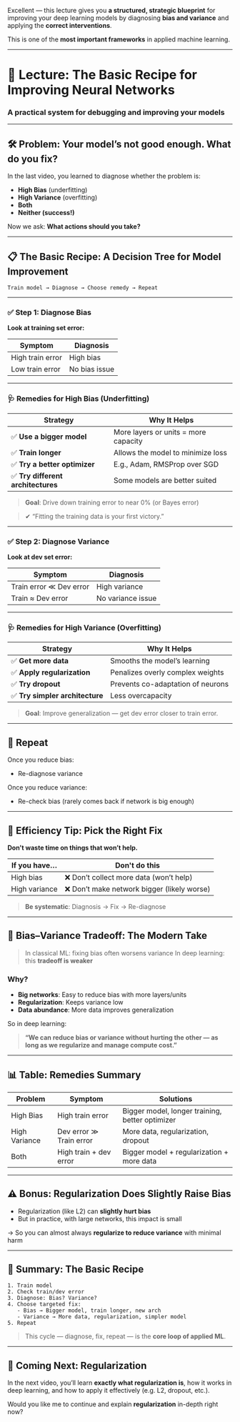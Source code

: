 Excellent — this lecture gives you **a structured, strategic blueprint** for improving your deep learning models by diagnosing **bias and variance** and applying the **correct interventions**.

This is one of the **most important frameworks** in applied machine learning.

---

# 🧠 Lecture: The Basic Recipe for Improving Neural Networks

### A practical system for debugging and improving your models

---

## 🛠️ Problem: Your model’s not good enough. What do you fix?

In the last video, you learned to diagnose whether the problem is:

* **High Bias** (underfitting)
* **High Variance** (overfitting)
* **Both**
* **Neither (success!)**

Now we ask: **What actions should you take?**

---

## 📋 The Basic Recipe: A Decision Tree for Model Improvement

```text
Train model → Diagnose → Choose remedy → Repeat
```

---

### ✅ Step 1: Diagnose Bias

**Look at training set error:**

| Symptom          | Diagnosis     |
| ---------------- | ------------- |
| High train error | High bias     |
| Low train error  | No bias issue |

---

### 🩺 Remedies for High Bias (Underfitting)

| Strategy                          | Why It Helps                         |
| --------------------------------- | ------------------------------------ |
| ✅ **Use a bigger model**          | More layers or units = more capacity |
| ✅ **Train longer**                | Allows the model to minimize loss    |
| ✅ **Try a better optimizer**      | E.g., Adam, RMSProp over SGD         |
| ✅ **Try different architectures** | Some models are better suited        |

> **Goal**: Drive down training error to near 0% (or Bayes error)

> ✔ “Fitting the training data is your first victory.”

---

### ✅ Step 2: Diagnose Variance

**Look at dev set error:**

| Symptom                 | Diagnosis         |
| ----------------------- | ----------------- |
| Train error ≪ Dev error | High variance     |
| Train ≈ Dev error       | No variance issue |

---

### 🩺 Remedies for High Variance (Overfitting)

| Strategy                       | Why It Helps                      |
| ------------------------------ | --------------------------------- |
| ✅ **Get more data**            | Smooths the model’s learning      |
| ✅ **Apply regularization**     | Penalizes overly complex weights  |
| ✅ **Try dropout**              | Prevents co-adaptation of neurons |
| ✅ **Try simpler architecture** | Less overcapacity                 |

> **Goal**: Improve generalization — get dev error closer to train error.

---

## 🔁 Repeat

Once you reduce bias:

* Re-diagnose variance

Once you reduce variance:

* Re-check bias (rarely comes back if network is big enough)

---

## 🧠 Efficiency Tip: Pick the Right Fix

**Don't waste time on things that won’t help.**

| If you have…  | Don't do this                              |
| ------------- | ------------------------------------------ |
| High bias     | ❌ Don’t collect more data (won’t help)     |
| High variance | ❌ Don’t make network bigger (likely worse) |

> **Be systematic**: Diagnosis → Fix → Re-diagnose

---

## 🔄 Bias–Variance Tradeoff: The Modern Take

> In classical ML: fixing bias often worsens variance
> In deep learning: this **tradeoff is weaker**

### Why?

* **Big networks**: Easy to reduce bias with more layers/units
* **Regularization**: Keeps variance low
* **Data abundance**: More data improves generalization

So in deep learning:

> **“We can reduce bias or variance without hurting the other — as long as we regularize and manage compute cost.”**

---

## 📊 Table: Remedies Summary

| Problem       | Symptom                 | Solutions                                       |
| ------------- | ----------------------- | ----------------------------------------------- |
| High Bias     | High train error        | Bigger model, longer training, better optimizer |
| High Variance | Dev error ≫ Train error | More data, regularization, dropout              |
| Both          | High train + dev error  | Bigger model + regularization + more data       |

---

## ⚠️ Bonus: Regularization Does Slightly Raise Bias

* Regularization (like L2) can **slightly hurt bias**
* But in practice, with large networks, this impact is small

→ So you can almost always **regularize to reduce variance** with minimal harm

---

## 🧠 Summary: The Basic Recipe

```text
1. Train model
2. Check train/dev error
3. Diagnose: Bias? Variance?
4. Choose targeted fix:
   - Bias → Bigger model, train longer, new arch
   - Variance → More data, regularization, simpler model
5. Repeat
```

> This cycle — diagnose, fix, repeat — is the **core loop of applied ML**.

---

## 🧩 Coming Next: Regularization

In the next video, you’ll learn **exactly what regularization is**, how it works in deep learning, and how to apply it effectively (e.g. L2, dropout, etc.).

Would you like me to continue and explain **regularization** in-depth right now?
